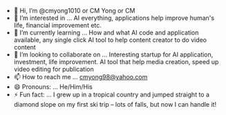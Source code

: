- 👋 Hi, I’m @cmyong1010 or CM Yong or CM
- 👀 I’m interested in ... AI everything, applications help improve human's life, financial improvement etc.
- 🌱 I’m currently learning ... How and what AI code and application available, any single click AI tool to help content creator to do video content
- 💞️ I’m looking to collaborate on ... Interesting startup for AI application, investment, life improvement. AI tool that help media creation, speed up video editing for publication
- 📫 How to reach me ... cmyong98@yahoo.com
- 😄 Pronouns: ... He/Him/His
- ⚡ Fun fact: ... I grew up in a tropical country and jumped straight to a diamond slope on my first ski trip – lots of falls, but now I can handle it!

<!---
cmyong1010/cmyong1010 is a ✨ special ✨ repository because its `README.md` (this file) appears on your GitHub profile.
You can click the Preview link to take a look at your changes.
--->
